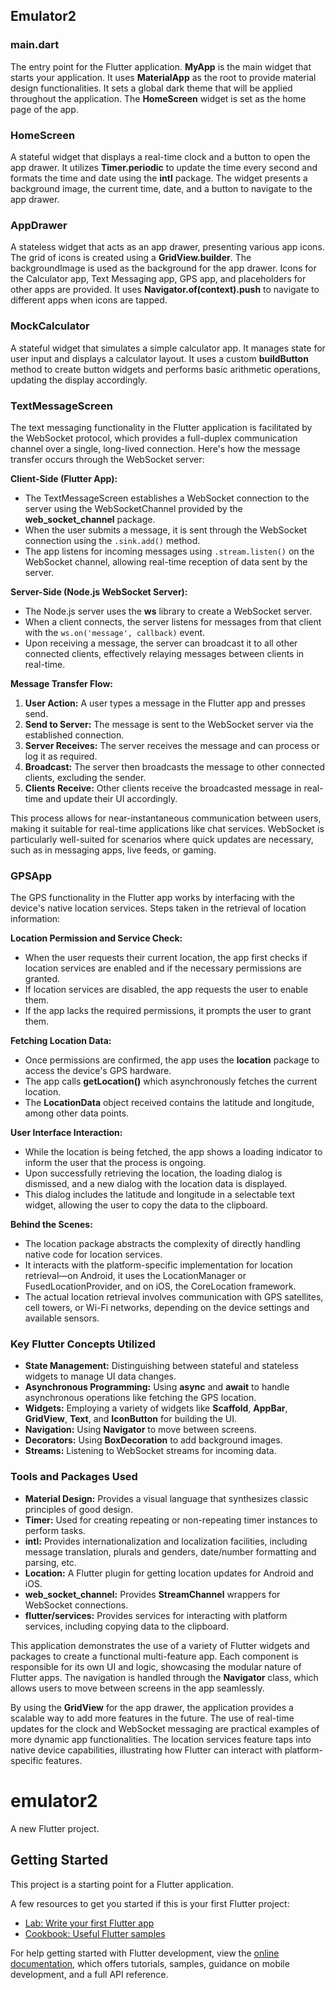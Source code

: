 ## Emulator2

### main.dart
The entry point for the Flutter application. **MyApp** is the main widget that starts your application. It uses **MaterialApp** as the root to provide material design functionalities. It sets a global dark theme that will be applied throughout the application. The **HomeScreen** widget is set as the home page of the app.

### HomeScreen
A stateful widget that displays a real-time clock and a button to open the app drawer. It utilizes **Timer.periodic** to update the time every second and formats the time and date using the **intl** package. The widget presents a background image, the current time, date, and a button to navigate to the app drawer.

### AppDrawer
A stateless widget that acts as an app drawer, presenting various app icons. The grid of icons is created using a **GridView.builder**. The backgroundImage is used as the background for the app drawer. Icons for the Calculator app, Text Messaging app, GPS app, and placeholders for other apps are provided. It uses **Navigator.of(context).push** to navigate to different apps when icons are tapped.

### MockCalculator
A stateful widget that simulates a simple calculator app. It manages state for user input and displays a calculator layout. It uses a custom **buildButton** method to create button widgets and performs basic arithmetic operations, updating the display accordingly.

### TextMessageScreen
The text messaging functionality in the Flutter application is facilitated by the WebSocket protocol, which provides a full-duplex communication channel over a single, long-lived connection. Here's how the message transfer occurs through the WebSocket server:

**Client-Side (Flutter App):**
- The TextMessageScreen establishes a WebSocket connection to the server using the WebSocketChannel provided by the **web_socket_channel** package.
- When the user submits a message, it is sent through the WebSocket connection using the `.sink.add()` method.
- The app listens for incoming messages using `.stream.listen()` on the WebSocket channel, allowing real-time reception of data sent by the server.

**Server-Side (Node.js WebSocket Server):**
- The Node.js server uses the **ws** library to create a WebSocket server.
- When a client connects, the server listens for messages from that client with the `ws.on('message', callback)` event.
- Upon receiving a message, the server can broadcast it to all other connected clients, effectively relaying messages between clients in real-time.

**Message Transfer Flow:**
1. **User Action:** A user types a message in the Flutter app and presses send.
2. **Send to Server:** The message is sent to the WebSocket server via the established connection.
3. **Server Receives:** The server receives the message and can process or log it as required.
4. **Broadcast:** The server then broadcasts the message to other connected clients, excluding the sender.
5. **Clients Receive:** Other clients receive the broadcasted message in real-time and update their UI accordingly.

This process allows for near-instantaneous communication between users, making it suitable for real-time applications like chat services. WebSocket is particularly well-suited for scenarios where quick updates are necessary, such as in messaging apps, live feeds, or gaming.

### GPSApp
The GPS functionality in the Flutter app works by interfacing with the device's native location services. Steps taken in the retrieval of location information:

**Location Permission and Service Check:**
- When the user requests their current location, the app first checks if location services are enabled and if the necessary permissions are granted.
- If location services are disabled, the app requests the user to enable them.
- If the app lacks the required permissions, it prompts the user to grant them.

**Fetching Location Data:**
- Once permissions are confirmed, the app uses the **location** package to access the device's GPS hardware.
- The app calls **getLocation()** which asynchronously fetches the current location.
- The **LocationData** object received contains the latitude and longitude, among other data points.

**User Interface Interaction:**
- While the location is being fetched, the app shows a loading indicator to inform the user that the process is ongoing.
- Upon successfully retrieving the location, the loading dialog is dismissed, and a new dialog with the location data is displayed.
- This dialog includes the latitude and longitude in a selectable text widget, allowing the user to copy the data to the clipboard.

**Behind the Scenes:**
- The location package abstracts the complexity of directly handling native code for location services.
- It interacts with the platform-specific implementation for location retrieval—on Android, it uses the LocationManager or FusedLocationProvider, and on iOS, the CoreLocation framework.
- The actual location retrieval involves communication with GPS satellites, cell towers, or Wi-Fi networks, depending on the device settings and available sensors.

### Key Flutter Concepts Utilized
- **State Management:** Distinguishing between stateful and stateless widgets to manage UI data changes.
- **Asynchronous Programming:** Using **async** and **await** to handle asynchronous operations like fetching the GPS location.
- **Widgets:** Employing a variety of widgets like **Scaffold**, **AppBar**, **GridView**, **Text**, and **IconButton** for building the UI.
- **Navigation:** Using **Navigator** to move between screens.
- **Decorators:** Using **BoxDecoration** to add background images.
- **Streams:** Listening to WebSocket streams for incoming data.

### Tools and Packages Used
- **Material Design:** Provides a visual language that synthesizes classic principles of good design.
- **Timer:** Used for creating repeating or non-repeating timer instances to perform tasks.
- **intl:** Provides internationalization and localization facilities, including message translation, plurals and genders, date/number formatting and parsing, etc.
- **Location:** A Flutter plugin for getting location updates for Android and iOS.
- **web_socket_channel:** Provides **StreamChannel** wrappers for WebSocket connections.
- **flutter/services:** Provides services for interacting with platform services, including copying data to the clipboard.

This application demonstrates the use of a variety of Flutter widgets and packages to create a functional multi-feature app. Each component is responsible for its own UI and logic, showcasing the modular nature of Flutter apps. The navigation is handled through the **Navigator** class, which allows users to move between screens in the app seamlessly.

By using the **GridView** for the app drawer, the application provides a scalable way to add more features in the future. The use of real-time updates for the clock and WebSocket messaging are practical examples of more dynamic app functionalities. The location services feature taps into native device capabilities, illustrating how Flutter can interact with platform-specific features.


# emulator2

A new Flutter project.

## Getting Started

This project is a starting point for a Flutter application.

A few resources to get you started if this is your first Flutter project:

- [Lab: Write your first Flutter app](https://docs.flutter.dev/get-started/codelab)
- [Cookbook: Useful Flutter samples](https://docs.flutter.dev/cookbook)

For help getting started with Flutter development, view the
[online documentation](https://docs.flutter.dev/), which offers tutorials,
samples, guidance on mobile development, and a full API reference.
